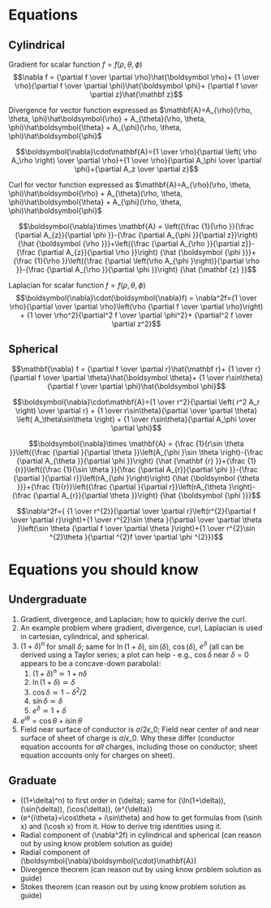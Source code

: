 # Equations

## Cylindrical

Gradient for scalar function $f = f(\rho,\theta,\phi)$
$$\nabla f = {\partial f \over \partial \rho}\hat{\boldsymbol \rho}+ {1 \over \rho}{\partial f \over \partial \phi}\hat{\boldsymbol \phi}+ {\partial f \over \partial z}\hat{\mathbf z}$$

Divergence for vector function expressed as $\mathbf{A}=A_{\rho}(\rho, \theta, \phi)\hat\boldsymbol{\rho} + A_{\theta}(\rho, \theta, \phi)\hat\boldsymbol{\theta} + A_{\phi}(\rho, \theta, \phi)\hat\boldsymbol{\phi}$

$$\boldsymbol{\nabla}\cdot\mathbf{A}={1 \over \rho}{\partial \left( \rho A_\rho  \right) \over \partial \rho}+{1 \over \rho}{\partial A_\phi \over \partial \phi}+{\partial A_z \over \partial z}$$

Curl for vector function expressed as $\mathbf{A}=A_{\rho}(\rho, \theta, \phi)\hat\boldsymbol{\rho} + A_{\theta}(\rho, \theta, \phi)\hat\boldsymbol{\theta} + A_{\phi}(\rho, \theta, \phi)\hat\boldsymbol{\phi}$

$$\boldsymbol{\nabla}\times \mathbf{A} = \left({\frac {1}{\rho }}{\frac {\partial A_{z}}{\partial \phi }}-{\frac {\partial A_{\phi }}{\partial z}}\right) {\hat {\boldsymbol {\rho }}}+\left({\frac {\partial A_{\rho }}{\partial z}}-{\frac {\partial A_{z}}{\partial \rho }}\right) {\hat {\boldsymbol {\phi }}}+{\frac {1}{\rho }}\left({\frac {\partial \left(\rho A_{\phi }\right)}{\partial \rho }}-{\frac {\partial A_{\rho }}{\partial \phi }}\right) {\hat {\mathbf {z} }}$$

Laplacian for scalar function $f = f(\rho,\theta,\phi)$
$$\boldsymbol{\nabla}\cdot(\boldsymbol{\nabla}f) = \nabla^2f={1 \over \rho}{\partial \over \partial \rho}\left(\rho {\partial f \over \partial \rho}\right) + {1 \over \rho^2}{\partial^2 f \over \partial \phi^2}+ {\partial^2 f \over \partial z^2}$$

## Spherical

$$\mathbf{\nabla} f = {\partial f \over \partial r}\hat{\mathbf r}+ {1 \over r}{\partial f \over \partial \theta}\hat{\boldsymbol \theta}+ {1 \over r\sin\theta}{\partial f \over \partial \phi}\hat{\boldsymbol \phi}$$

$$\boldsymbol{\nabla}\cdot\mathbf{A}={1 \over r^2}{\partial \left( r^2 A_r \right) \over \partial r} + {1 \over r\sin\theta}{\partial \over \partial \theta} \left(  A_\theta\sin\theta \right) + {1 \over r\sin\theta}{\partial A_\phi \over \partial \phi}$$

$$\boldsymbol{\nabla}\times \mathbf{A} = {\frac {1}{r\sin \theta }}\left({\frac {\partial }{\partial \theta }}\left(A_{\phi }\sin \theta \right)-{\frac {\partial A_{\theta }}{\partial \phi }}\right) {\hat {\mathbf {r} }}+{\frac {1}{r}}\left({\frac {1}{\sin \theta }}{\frac {\partial A_{r}}{\partial \phi }}-{\frac {\partial }{\partial r}}\left(rA_{\phi }\right)\right) {\hat {\boldsymbol {\theta }}}+{\frac {1}{r}}\left({\frac {\partial }{\partial r}}\left(rA_{\theta }\right)-{\frac {\partial A_{r}}{\partial \theta }}\right) {\hat {\boldsymbol {\phi }}}$$

$$\nabla^2f={ {1 \over r^{2}}{\partial  \over \partial r}\left(r^{2}{\partial f \over \partial r}\right)+{1 \over r^{2}\sin \theta }{\partial  \over \partial \theta }\left(\sin \theta {\partial f \over \partial \theta }\right)+{1 \over r^{2}\sin ^{2}\theta }{\partial ^{2}f \over \partial \phi ^{2}}}$$

# Equations you should know

## Undergraduate

1. Gradient, divergence, and Laplacian; how to quickly derive the curl.
2. An example problem where gradient, divergence, curl, Laplacian is used in cartesian, cylindrical, and spherical.
3. $(1+\delta)^n$ for small $\delta$; same for $\ln(1+\delta)$, $\sin(\delta)$, $\cos(\delta)$, $e^{\delta}$ (all can be derived using a Taylor series; a plot can help - e.g., $\cos\delta$ near $\delta=0$ appears to be a concave-down parabola):
   1. $(1+\delta)^n \simeq 1 + n\delta$
   2. $\ln(1+\delta) \simeq \delta$
   3. $\cos\delta \simeq 1 - \delta^2/2$
   4. $\sin\delta \simeq \delta$
   5. $e^\delta \simeq 1 + \delta$
4. $e^{i\theta}=\cos\theta + i\sin\theta$
5. Field near surface of conductor is $\sigma/2\epsilon\_0$; Field near center of and near surface of sheet of charge is $\sigma/\epsilon\_0$. Why these differ (conductor equation accounts for _all_ charges, including those on conductor; sheet equation accounts only for charges on sheet).

## Graduate

* \((1+\delta)^n\) to first order in \(\delta\); same for \(\ln(1+\delta)\), \(\sin(\delta)\), \(\cos(\delta)\), \(e^{\delta}\)
* \(e^{i\theta}=\cos\theta + i\sin\theta\) and how to get formulas from \(\sinh x\) and \(\cosh x\) from it. How to derive trig identities using it.
* Radial component of \(\nabla^2f\) in cylindrical and spherical (can reason out by using know problem solution as guide)
* Radial component of \(\boldsymbol{\nabla}\boldsymbol{\cdot}\mathbf{A}\)
* Divergence theorem (can reason out by using know problem solution as guide)
* Stokes theorem (can reason out by using know problem solution as guide)
